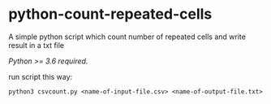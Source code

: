 # python-count-repeated-cells
A simple python script which count number of repeated cells and write result in a txt file

*Python >= 3.6 required.*

run script this way:

`python3 csvcount.py <name-of-input-file.csv> <name-of-output-file.txt>`
